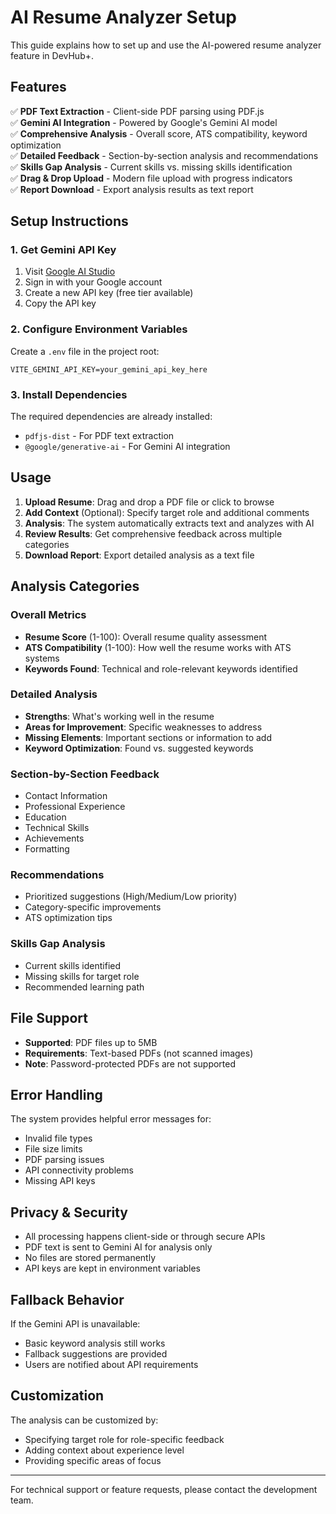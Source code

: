 # AI Resume Analyzer Setup

This guide explains how to set up and use the AI-powered resume analyzer feature in DevHub+.

## Features

✅ **PDF Text Extraction** - Client-side PDF parsing using PDF.js  
✅ **Gemini AI Integration** - Powered by Google's Gemini AI model  
✅ **Comprehensive Analysis** - Overall score, ATS compatibility, keyword optimization  
✅ **Detailed Feedback** - Section-by-section analysis and recommendations  
✅ **Skills Gap Analysis** - Current skills vs. missing skills identification  
✅ **Drag & Drop Upload** - Modern file upload with progress indicators  
✅ **Report Download** - Export analysis results as text report  

## Setup Instructions

### 1. Get Gemini API Key

1. Visit [Google AI Studio](https://makersuite.google.com/app/apikey)
2. Sign in with your Google account
3. Create a new API key (free tier available)
4. Copy the API key

### 2. Configure Environment Variables

Create a `.env` file in the project root:

```env
VITE_GEMINI_API_KEY=your_gemini_api_key_here
```

### 3. Install Dependencies

The required dependencies are already installed:
- `pdfjs-dist` - For PDF text extraction
- `@google/generative-ai` - For Gemini AI integration

## Usage

1. **Upload Resume**: Drag and drop a PDF file or click to browse
2. **Add Context** (Optional): Specify target role and additional comments
3. **Analysis**: The system automatically extracts text and analyzes with AI
4. **Review Results**: Get comprehensive feedback across multiple categories
5. **Download Report**: Export detailed analysis as a text file

## Analysis Categories

### Overall Metrics
- **Resume Score** (1-100): Overall resume quality assessment
- **ATS Compatibility** (1-100): How well the resume works with ATS systems
- **Keywords Found**: Technical and role-relevant keywords identified

### Detailed Analysis
- **Strengths**: What's working well in the resume
- **Areas for Improvement**: Specific weaknesses to address
- **Missing Elements**: Important sections or information to add
- **Keyword Optimization**: Found vs. suggested keywords

### Section-by-Section Feedback
- Contact Information
- Professional Experience
- Education
- Technical Skills
- Achievements
- Formatting

### Recommendations
- Prioritized suggestions (High/Medium/Low priority)
- Category-specific improvements
- ATS optimization tips

### Skills Gap Analysis
- Current skills identified
- Missing skills for target role
- Recommended learning path

## File Support

- **Supported**: PDF files up to 5MB
- **Requirements**: Text-based PDFs (not scanned images)
- **Note**: Password-protected PDFs are not supported

## Error Handling

The system provides helpful error messages for:
- Invalid file types
- File size limits
- PDF parsing issues
- API connectivity problems
- Missing API keys

## Privacy & Security

- All processing happens client-side or through secure APIs
- PDF text is sent to Gemini AI for analysis only
- No files are stored permanently
- API keys are kept in environment variables

## Fallback Behavior

If the Gemini API is unavailable:
- Basic keyword analysis still works
- Fallback suggestions are provided
- Users are notified about API requirements

## Customization

The analysis can be customized by:
- Specifying target role for role-specific feedback
- Adding context about experience level
- Providing specific areas of focus

---

For technical support or feature requests, please contact the development team.
